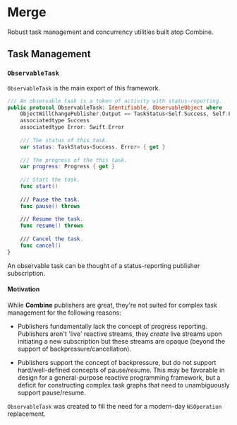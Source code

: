 # Merge

Robust task management and concurrency utilities built atop Combine.

## Task Management

### `ObservableTask`

`ObservableTask` is the main export of this framework. 

```swift
/// An observable task is a token of activity with status-reporting.
public protocol ObservableTask: Identifiable, ObservableObject where
    ObjectWillChangePublisher.Output == TaskStatus<Self.Success, Self.Error> {
    associatedtype Success
    associatedtype Error: Swift.Error
      
    /// The status of this task.
    var status: TaskStatus<Success, Error> { get }
        
    /// The progress of the this task.
    var progress: Progress { get }
    
    /// Start the task.
    func start()
        
    /// Pause the task.
    func pause() throws
        
    /// Resume the task.
    func resume() throws
        
    /// Cancel the task.
    func cancel()
}

```

An observable task can be thought of a status-reporting publisher subscription. 

#### Motivation

While **Combine** publishers are great, they're not suited for complex task management for the following reasons:

- Publishers fundamentally lack the concept of progress reporting. Publishers aren't 'live' reactive streams, they *create* live streams upon initiating a new subscription but these streams are opaque (beyond the support of backpressure/cancellation).

- Publishers support the concept of backpressure, but do not support hard/well-defined concepts of pause/resume. This may be favorable in design for a general-purpose reactive programming framework, but a deficit for constructing complex task graphs that need to unambiguously support pause/resume.

`ObservableTask` was created to fill the need for a modern-day `NSOperation` replacement.